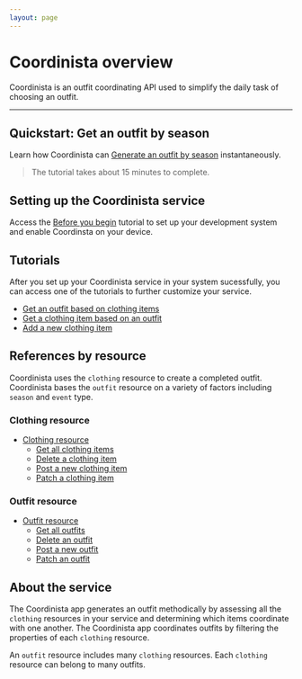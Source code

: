 ```yaml
---
layout: page
---
```


# Coordinista overview

Coordinista is an outfit coordinating API used to simplify the daily task of choosing an outfit.

---

## Quickstart: Get an outfit by season

Learn how Coordinista can [Generate an outfit by season](./tutorials/outfits-get-all-outfits-by-season.md) instantaneously.
> The tutorial takes about 15 minutes to complete.

## Setting up the Coordinista service

Access the [Before you begin](before-you-begin.md) tutorial to set up your development system and enable Coordinsta on your device.

## Tutorials

After you set up your Coordinista service in your system sucessfully, you can access one of the tutorials to further customize your service.

* [Get an outfit based on clothing items](tutorials/outfits-get-outfit-based-on-clothing-item.md)
* [Get a clothing item based on an outfit](tutorials/clothing-get-clothing-items-based-on-outfit.md)
* [Add a new clothing item](tutorials/clothing-add-a-new-clothing-item.md)

## References by resource

Coordinista uses the `clothing` resource to create a completed outfit. Coordinista bases the `outfit` resource on a variety of factors including `season` and `event` type.

### Clothing resource

* [Clothing resource](api/clothing.md)
    * [Get all clothing items](api/clothing-get-all-clothing-items.md)
    * [Delete a clothing item](api/clothing-delete-a-clothing-item.md)
    * [Post a new clothing item](api/clothing-post-a-new-clothing-item.md)
    * [Patch a clothing item](api/clothing-patch-clothing-item-outfits.md)

### Outfit resource

* [Outfit resource](api/outfits.md)
    * [Get all outfits](api/outfits-get-all-outfits.md)
    * [Delete an outfit](api/outfits-delete-an-outfit.md)
    * [Post a new outfit](api/outfits-post-a-new-outfit.md)
    * [Patch an outfit](api/outfits-patch-an-outfit-by-id.md)

## About the service

The Coordinista app generates an outfit methodically by assessing all the `clothing` resources in your service and determining which items coordinate with one another. The Coordinista app coordinates outfits by filtering the properties of each `clothing` resource.

An `outfit` resource includes many `clothing` resources. Each `clothing` resource can belong to many outfits.

